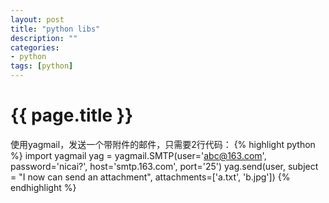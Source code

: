 ```yaml
---
layout: post
title: "python libs"
description: ""
categories: 
- python
tags: [python]
---
```

{{ page.title }}
================
使用yagmail，发送一个带附件的邮件，只需要2行代码：
{% highlight python %}
import yagmail
yag = yagmail.SMTP(user='abc@163.com', password='nicai?', host='smtp.163.com', port='25')
yag.send(user, subject = "I now can send an attachment", attachments=['a.txt', 'b.jpg'])
{% endhighlight %}
